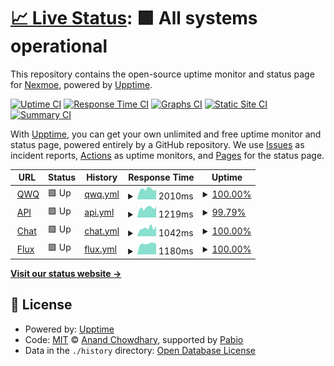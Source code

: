 # [📈 Live Status](https://nexmoe.github.io/upptime): <!--live status--> **🟩 All systems operational**

This repository contains the open-source uptime monitor and status page for [Nexmoe](https://bonjour.bio/nexmoe), powered by [Upptime](https://github.com/upptime/upptime).

[![Uptime CI](https://github.com/nexmoe/upptime/workflows/Uptime%20CI/badge.svg)](https://github.com/nexmoe/upptime/actions?query=workflow%3A%22Uptime+CI%22)
[![Response Time CI](https://github.com/nexmoe/upptime/workflows/Response%20Time%20CI/badge.svg)](https://github.com/nexmoe/upptime/actions?query=workflow%3A%22Response+Time+CI%22)
[![Graphs CI](https://github.com/nexmoe/upptime/workflows/Graphs%20CI/badge.svg)](https://github.com/nexmoe/upptime/actions?query=workflow%3A%22Graphs+CI%22)
[![Static Site CI](https://github.com/nexmoe/upptime/workflows/Static%20Site%20CI/badge.svg)](https://github.com/nexmoe/upptime/actions?query=workflow%3A%22Static+Site+CI%22)
[![Summary CI](https://github.com/nexmoe/upptime/workflows/Summary%20CI/badge.svg)](https://github.com/nexmoe/upptime/actions?query=workflow%3A%22Summary+CI%22)

With [Upptime](https://upptime.js.org), you can get your own unlimited and free uptime monitor and status page, powered entirely by a GitHub repository. We use [Issues](https://github.com/nexmoe/upptime/issues) as incident reports, [Actions](https://github.com/nexmoe/upptime/actions) as uptime monitors, and [Pages](https://nexmoe.github.io/upptime) for the status page.

<!--start: status pages-->
<!-- This summary is generated by Upptime (https://github.com/upptime/upptime) -->
<!-- Do not edit this manually, your changes will be overwritten -->
<!-- prettier-ignore -->
| URL | Status | History | Response Time | Uptime |
| --- | ------ | ------- | ------------- | ------ |
| <img alt="" src="https://icons.duckduckgo.com/ip3/qwq.aigpu.cn.ico" height="13"> [QWQ](https://qwq.aigpu.cn) | 🟩 Up | [qwq.yml](https://github.com/slmnb-lab/upptime/commits/HEAD/history/qwq.yml) | <details><summary><img alt="Response time graph" src="./graphs/qwq/response-time-week.png" height="20"> 2010ms</summary><br><a href="https://aigpulab.github.io/upptime/history/qwq"><img alt="Response time 2022" src="https://img.shields.io/endpoint?url=https%3A%2F%2Fraw.githubusercontent.com%2Fslmnb-lab%2Fupptime%2FHEAD%2Fapi%2Fqwq%2Fresponse-time.json"></a><br><a href="https://aigpulab.github.io/upptime/history/qwq"><img alt="24-hour response time 1863" src="https://img.shields.io/endpoint?url=https%3A%2F%2Fraw.githubusercontent.com%2Fslmnb-lab%2Fupptime%2FHEAD%2Fapi%2Fqwq%2Fresponse-time-day.json"></a><br><a href="https://aigpulab.github.io/upptime/history/qwq"><img alt="7-day response time 2010" src="https://img.shields.io/endpoint?url=https%3A%2F%2Fraw.githubusercontent.com%2Fslmnb-lab%2Fupptime%2FHEAD%2Fapi%2Fqwq%2Fresponse-time-week.json"></a><br><a href="https://aigpulab.github.io/upptime/history/qwq"><img alt="30-day response time 1971" src="https://img.shields.io/endpoint?url=https%3A%2F%2Fraw.githubusercontent.com%2Fslmnb-lab%2Fupptime%2FHEAD%2Fapi%2Fqwq%2Fresponse-time-month.json"></a><br><a href="https://aigpulab.github.io/upptime/history/qwq"><img alt="1-year response time 2022" src="https://img.shields.io/endpoint?url=https%3A%2F%2Fraw.githubusercontent.com%2Fslmnb-lab%2Fupptime%2FHEAD%2Fapi%2Fqwq%2Fresponse-time-year.json"></a></details> | <details><summary><a href="https://aigpulab.github.io/upptime/history/qwq">100.00%</a></summary><a href="https://aigpulab.github.io/upptime/history/qwq"><img alt="All-time uptime 100.00%" src="https://img.shields.io/endpoint?url=https%3A%2F%2Fraw.githubusercontent.com%2Fslmnb-lab%2Fupptime%2FHEAD%2Fapi%2Fqwq%2Fuptime.json"></a><br><a href="https://aigpulab.github.io/upptime/history/qwq"><img alt="24-hour uptime 100.00%" src="https://img.shields.io/endpoint?url=https%3A%2F%2Fraw.githubusercontent.com%2Fslmnb-lab%2Fupptime%2FHEAD%2Fapi%2Fqwq%2Fuptime-day.json"></a><br><a href="https://aigpulab.github.io/upptime/history/qwq"><img alt="7-day uptime 100.00%" src="https://img.shields.io/endpoint?url=https%3A%2F%2Fraw.githubusercontent.com%2Fslmnb-lab%2Fupptime%2FHEAD%2Fapi%2Fqwq%2Fuptime-week.json"></a><br><a href="https://aigpulab.github.io/upptime/history/qwq"><img alt="30-day uptime 100.00%" src="https://img.shields.io/endpoint?url=https%3A%2F%2Fraw.githubusercontent.com%2Fslmnb-lab%2Fupptime%2FHEAD%2Fapi%2Fqwq%2Fuptime-month.json"></a><br><a href="https://aigpulab.github.io/upptime/history/qwq"><img alt="1-year uptime 100.00%" src="https://img.shields.io/endpoint?url=https%3A%2F%2Fraw.githubusercontent.com%2Fslmnb-lab%2Fupptime%2FHEAD%2Fapi%2Fqwq%2Fuptime-year.json"></a></details>
| <img alt="" src="https://icons.duckduckgo.com/ip3/api.suanli.cn.ico" height="13"> [API](https://api.suanli.cn) | 🟩 Up | [api.yml](https://github.com/slmnb-lab/upptime/commits/HEAD/history/api.yml) | <details><summary><img alt="Response time graph" src="./graphs/api/response-time-week.png" height="20"> 1219ms</summary><br><a href="https://aigpulab.github.io/upptime/history/api"><img alt="Response time 1448" src="https://img.shields.io/endpoint?url=https%3A%2F%2Fraw.githubusercontent.com%2Fslmnb-lab%2Fupptime%2FHEAD%2Fapi%2Fapi%2Fresponse-time.json"></a><br><a href="https://aigpulab.github.io/upptime/history/api"><img alt="24-hour response time 1361" src="https://img.shields.io/endpoint?url=https%3A%2F%2Fraw.githubusercontent.com%2Fslmnb-lab%2Fupptime%2FHEAD%2Fapi%2Fapi%2Fresponse-time-day.json"></a><br><a href="https://aigpulab.github.io/upptime/history/api"><img alt="7-day response time 1219" src="https://img.shields.io/endpoint?url=https%3A%2F%2Fraw.githubusercontent.com%2Fslmnb-lab%2Fupptime%2FHEAD%2Fapi%2Fapi%2Fresponse-time-week.json"></a><br><a href="https://aigpulab.github.io/upptime/history/api"><img alt="30-day response time 1232" src="https://img.shields.io/endpoint?url=https%3A%2F%2Fraw.githubusercontent.com%2Fslmnb-lab%2Fupptime%2FHEAD%2Fapi%2Fapi%2Fresponse-time-month.json"></a><br><a href="https://aigpulab.github.io/upptime/history/api"><img alt="1-year response time 1448" src="https://img.shields.io/endpoint?url=https%3A%2F%2Fraw.githubusercontent.com%2Fslmnb-lab%2Fupptime%2FHEAD%2Fapi%2Fapi%2Fresponse-time-year.json"></a></details> | <details><summary><a href="https://aigpulab.github.io/upptime/history/api">99.79%</a></summary><a href="https://aigpulab.github.io/upptime/history/api"><img alt="All-time uptime 97.84%" src="https://img.shields.io/endpoint?url=https%3A%2F%2Fraw.githubusercontent.com%2Fslmnb-lab%2Fupptime%2FHEAD%2Fapi%2Fapi%2Fuptime.json"></a><br><a href="https://aigpulab.github.io/upptime/history/api"><img alt="24-hour uptime 100.00%" src="https://img.shields.io/endpoint?url=https%3A%2F%2Fraw.githubusercontent.com%2Fslmnb-lab%2Fupptime%2FHEAD%2Fapi%2Fapi%2Fuptime-day.json"></a><br><a href="https://aigpulab.github.io/upptime/history/api"><img alt="7-day uptime 99.79%" src="https://img.shields.io/endpoint?url=https%3A%2F%2Fraw.githubusercontent.com%2Fslmnb-lab%2Fupptime%2FHEAD%2Fapi%2Fapi%2Fuptime-week.json"></a><br><a href="https://aigpulab.github.io/upptime/history/api"><img alt="30-day uptime 99.76%" src="https://img.shields.io/endpoint?url=https%3A%2F%2Fraw.githubusercontent.com%2Fslmnb-lab%2Fupptime%2FHEAD%2Fapi%2Fapi%2Fuptime-month.json"></a><br><a href="https://aigpulab.github.io/upptime/history/api"><img alt="1-year uptime 97.84%" src="https://img.shields.io/endpoint?url=https%3A%2F%2Fraw.githubusercontent.com%2Fslmnb-lab%2Fupptime%2FHEAD%2Fapi%2Fapi%2Fuptime-year.json"></a></details>
| <img alt="" src="https://icons.duckduckgo.com/ip3/chat.aigpu.cn.ico" height="13"> [Chat](https://chat.aigpu.cn) | 🟩 Up | [chat.yml](https://github.com/slmnb-lab/upptime/commits/HEAD/history/chat.yml) | <details><summary><img alt="Response time graph" src="./graphs/chat/response-time-week.png" height="20"> 1042ms</summary><br><a href="https://aigpulab.github.io/upptime/history/chat"><img alt="Response time 1261" src="https://img.shields.io/endpoint?url=https%3A%2F%2Fraw.githubusercontent.com%2Fslmnb-lab%2Fupptime%2FHEAD%2Fapi%2Fchat%2Fresponse-time.json"></a><br><a href="https://aigpulab.github.io/upptime/history/chat"><img alt="24-hour response time 1255" src="https://img.shields.io/endpoint?url=https%3A%2F%2Fraw.githubusercontent.com%2Fslmnb-lab%2Fupptime%2FHEAD%2Fapi%2Fchat%2Fresponse-time-day.json"></a><br><a href="https://aigpulab.github.io/upptime/history/chat"><img alt="7-day response time 1042" src="https://img.shields.io/endpoint?url=https%3A%2F%2Fraw.githubusercontent.com%2Fslmnb-lab%2Fupptime%2FHEAD%2Fapi%2Fchat%2Fresponse-time-week.json"></a><br><a href="https://aigpulab.github.io/upptime/history/chat"><img alt="30-day response time 1039" src="https://img.shields.io/endpoint?url=https%3A%2F%2Fraw.githubusercontent.com%2Fslmnb-lab%2Fupptime%2FHEAD%2Fapi%2Fchat%2Fresponse-time-month.json"></a><br><a href="https://aigpulab.github.io/upptime/history/chat"><img alt="1-year response time 1261" src="https://img.shields.io/endpoint?url=https%3A%2F%2Fraw.githubusercontent.com%2Fslmnb-lab%2Fupptime%2FHEAD%2Fapi%2Fchat%2Fresponse-time-year.json"></a></details> | <details><summary><a href="https://aigpulab.github.io/upptime/history/chat">100.00%</a></summary><a href="https://aigpulab.github.io/upptime/history/chat"><img alt="All-time uptime 99.99%" src="https://img.shields.io/endpoint?url=https%3A%2F%2Fraw.githubusercontent.com%2Fslmnb-lab%2Fupptime%2FHEAD%2Fapi%2Fchat%2Fuptime.json"></a><br><a href="https://aigpulab.github.io/upptime/history/chat"><img alt="24-hour uptime 100.00%" src="https://img.shields.io/endpoint?url=https%3A%2F%2Fraw.githubusercontent.com%2Fslmnb-lab%2Fupptime%2FHEAD%2Fapi%2Fchat%2Fuptime-day.json"></a><br><a href="https://aigpulab.github.io/upptime/history/chat"><img alt="7-day uptime 100.00%" src="https://img.shields.io/endpoint?url=https%3A%2F%2Fraw.githubusercontent.com%2Fslmnb-lab%2Fupptime%2FHEAD%2Fapi%2Fchat%2Fuptime-week.json"></a><br><a href="https://aigpulab.github.io/upptime/history/chat"><img alt="30-day uptime 100.00%" src="https://img.shields.io/endpoint?url=https%3A%2F%2Fraw.githubusercontent.com%2Fslmnb-lab%2Fupptime%2FHEAD%2Fapi%2Fchat%2Fuptime-month.json"></a><br><a href="https://aigpulab.github.io/upptime/history/chat"><img alt="1-year uptime 99.99%" src="https://img.shields.io/endpoint?url=https%3A%2F%2Fraw.githubusercontent.com%2Fslmnb-lab%2Fupptime%2FHEAD%2Fapi%2Fchat%2Fuptime-year.json"></a></details>
| <img alt="" src="https://icons.duckduckgo.com/ip3/flux.comnergy.com.ico" height="13"> [Flux](https://flux.comnergy.com) | 🟩 Up | [flux.yml](https://github.com/slmnb-lab/upptime/commits/HEAD/history/flux.yml) | <details><summary><img alt="Response time graph" src="./graphs/flux/response-time-week.png" height="20"> 1180ms</summary><br><a href="https://aigpulab.github.io/upptime/history/flux"><img alt="Response time 1249" src="https://img.shields.io/endpoint?url=https%3A%2F%2Fraw.githubusercontent.com%2Fslmnb-lab%2Fupptime%2FHEAD%2Fapi%2Fflux%2Fresponse-time.json"></a><br><a href="https://aigpulab.github.io/upptime/history/flux"><img alt="24-hour response time 1184" src="https://img.shields.io/endpoint?url=https%3A%2F%2Fraw.githubusercontent.com%2Fslmnb-lab%2Fupptime%2FHEAD%2Fapi%2Fflux%2Fresponse-time-day.json"></a><br><a href="https://aigpulab.github.io/upptime/history/flux"><img alt="7-day response time 1180" src="https://img.shields.io/endpoint?url=https%3A%2F%2Fraw.githubusercontent.com%2Fslmnb-lab%2Fupptime%2FHEAD%2Fapi%2Fflux%2Fresponse-time-week.json"></a><br><a href="https://aigpulab.github.io/upptime/history/flux"><img alt="30-day response time 1232" src="https://img.shields.io/endpoint?url=https%3A%2F%2Fraw.githubusercontent.com%2Fslmnb-lab%2Fupptime%2FHEAD%2Fapi%2Fflux%2Fresponse-time-month.json"></a><br><a href="https://aigpulab.github.io/upptime/history/flux"><img alt="1-year response time 1249" src="https://img.shields.io/endpoint?url=https%3A%2F%2Fraw.githubusercontent.com%2Fslmnb-lab%2Fupptime%2FHEAD%2Fapi%2Fflux%2Fresponse-time-year.json"></a></details> | <details><summary><a href="https://aigpulab.github.io/upptime/history/flux">100.00%</a></summary><a href="https://aigpulab.github.io/upptime/history/flux"><img alt="All-time uptime 99.94%" src="https://img.shields.io/endpoint?url=https%3A%2F%2Fraw.githubusercontent.com%2Fslmnb-lab%2Fupptime%2FHEAD%2Fapi%2Fflux%2Fuptime.json"></a><br><a href="https://aigpulab.github.io/upptime/history/flux"><img alt="24-hour uptime 100.00%" src="https://img.shields.io/endpoint?url=https%3A%2F%2Fraw.githubusercontent.com%2Fslmnb-lab%2Fupptime%2FHEAD%2Fapi%2Fflux%2Fuptime-day.json"></a><br><a href="https://aigpulab.github.io/upptime/history/flux"><img alt="7-day uptime 100.00%" src="https://img.shields.io/endpoint?url=https%3A%2F%2Fraw.githubusercontent.com%2Fslmnb-lab%2Fupptime%2FHEAD%2Fapi%2Fflux%2Fuptime-week.json"></a><br><a href="https://aigpulab.github.io/upptime/history/flux"><img alt="30-day uptime 100.00%" src="https://img.shields.io/endpoint?url=https%3A%2F%2Fraw.githubusercontent.com%2Fslmnb-lab%2Fupptime%2FHEAD%2Fapi%2Fflux%2Fuptime-month.json"></a><br><a href="https://aigpulab.github.io/upptime/history/flux"><img alt="1-year uptime 99.94%" src="https://img.shields.io/endpoint?url=https%3A%2F%2Fraw.githubusercontent.com%2Fslmnb-lab%2Fupptime%2FHEAD%2Fapi%2Fflux%2Fuptime-year.json"></a></details>

<!--end: status pages-->

[**Visit our status website →**](https://nexmoe.github.io/upptime)

## 📄 License

- Powered by: [Upptime](https://github.com/upptime/upptime)
- Code: [MIT](./LICENSE) © [Anand Chowdhary](https://anandchowdhary.com), supported by [Pabio](https://pabio.com)
- Data in the `./history` directory: [Open Database License](https://opendatacommons.org/licenses/odbl/1-0/)

